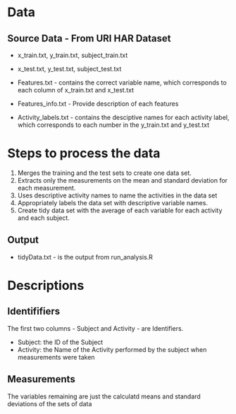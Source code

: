 # Data 

## Source Data - From URI HAR Dataset
* x_train.txt, y_train.txt, subject_train.txt
* x_test.txt, y_test.txt, subject_test.txt

* Features.txt - contains the correct variable name, which corresponds to each column of x_train.txt and x_test.txt 

* Features_info.txt - Provide description of each features

* Activity_labels.txt - contains the desciptive names for each activity label, which corresponds to each number in the y_train.txt and y_test.txt

# Steps to process the data

1. Merges the training and the test sets to create one data set.
2. Extracts only the measurements on the mean and standard deviation for each measurement.
3. Uses descriptive activity names to name the activities in the data set
4. Appropriately labels the data set with descriptive variable names.
5. Create tidy data set with the average of each variable for each activity and each subject.


## Output 

* tidyData.txt - is the output from run_analysis.R

# Descriptions

## Identififiers
The first two columns - Subject and Activity - are Identifiers.

* Subject: the ID of the Subject
* Activity: the Name of the Activity performed by the subject when measurements were taken

## Measurements
The variables remaining are just the calculatd means and standard deviations of the sets of data 

